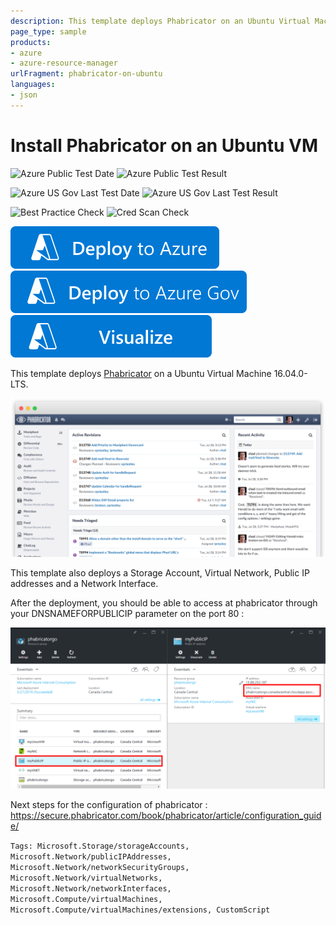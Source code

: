 ```yaml
---
description: This template deploys Phabricator on an Ubuntu Virtual Machine. This template also deploys a Storage Account, Virtual Network, Public IP addresses and a Network Interface.
page_type: sample
products:
- azure
- azure-resource-manager
urlFragment: phabricator-on-ubuntu
languages:
- json
---
```

# Install Phabricator on an Ubuntu VM

![Azure Public Test Date](https://azurequickstartsservice.blob.core.windows.net/badges/application-workloads/phabricator/phabricator-on-ubuntu/PublicLastTestDate.svg)
![Azure Public Test Result](https://azurequickstartsservice.blob.core.windows.net/badges/application-workloads/phabricator/phabricator-on-ubuntu/PublicDeployment.svg)

![Azure US Gov Last Test Date](https://azurequickstartsservice.blob.core.windows.net/badges/application-workloads/phabricator/phabricator-on-ubuntu/FairfaxLastTestDate.svg)
![Azure US Gov Last Test Result](https://azurequickstartsservice.blob.core.windows.net/badges/application-workloads/phabricator/phabricator-on-ubuntu/FairfaxDeployment.svg)

![Best Practice Check](https://azurequickstartsservice.blob.core.windows.net/badges/application-workloads/phabricator/phabricator-on-ubuntu/BestPracticeResult.svg)
![Cred Scan Check](https://azurequickstartsservice.blob.core.windows.net/badges/application-workloads/phabricator/phabricator-on-ubuntu/CredScanResult.svg)

[![Deploy To Azure](https://raw.githubusercontent.com/Azure/azure-quickstart-templates/master/1-CONTRIBUTION-GUIDE/images/deploytoazure.svg?sanitize=true)](https://portal.azure.com/#create/Microsoft.Template/uri/https%3A%2F%2Fraw.githubusercontent.com%2FAzure%2Fazure-quickstart-templates%2Fmaster%2Fapplication-workloads%2Fphabricator%2Fphabricator-on-ubuntu%2Fazuredeploy.json)
[![Deploy To Azure US Gov](https://raw.githubusercontent.com/Azure/azure-quickstart-templates/master/1-CONTRIBUTION-GUIDE/images/deploytoazuregov.svg?sanitize=true)](https://portal.azure.us/#create/Microsoft.Template/uri/https%3A%2F%2Fraw.githubusercontent.com%2FAzure%2Fazure-quickstart-templates%2Fmaster%2Fapplication-workloads%2Fphabricator%2Fphabricator-on-ubuntu%2Fazuredeploy.json)
[![Visualize](https://raw.githubusercontent.com/Azure/azure-quickstart-templates/master/1-CONTRIBUTION-GUIDE/images/visualizebutton.svg?sanitize=true)](http://armviz.io/#/?load=https%3A%2F%2Fraw.githubusercontent.com%2FAzure%2Fazure-quickstart-templates%2Fmaster%2Fapplication-workloads%2Fphabricator%2Fphabricator-on-ubuntu%2Fazuredeploy.json)

This template deploys [Phabricator](http://phabricator.org/) on a Ubuntu Virtual Machine 16.04.0-LTS.

![phabricator img](./images/landing.png)

This template also deploys a Storage Account, Virtual Network, Public IP addresses and a Network Interface.

After the deployment, you should be able to access at phabricator through your DNSNAMEFORPUBLICIP parameter on the port 80 :

![phabricator img](./images/phabricatorHowTo.png)

Next steps for the configuration of phabricator : https://secure.phabricator.com/book/phabricator/article/configuration_guide/

`Tags: Microsoft.Storage/storageAccounts, Microsoft.Network/publicIPAddresses, Microsoft.Network/networkSecurityGroups, Microsoft.Network/virtualNetworks, Microsoft.Network/networkInterfaces, Microsoft.Compute/virtualMachines, Microsoft.Compute/virtualMachines/extensions, CustomScript`
